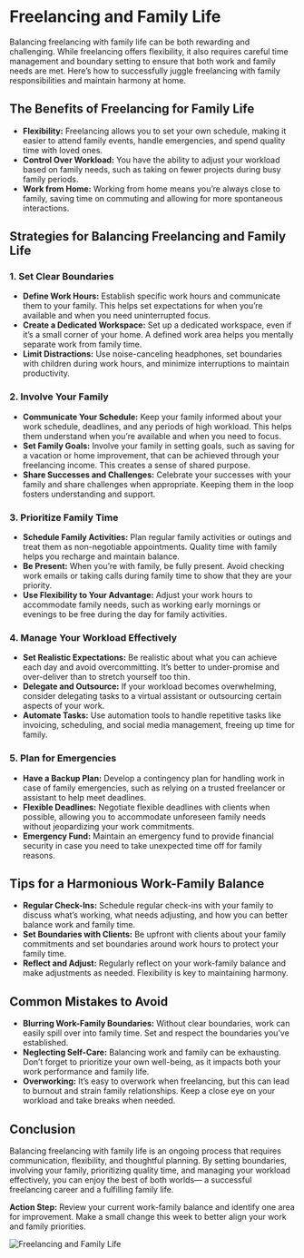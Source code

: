 # Freelancing and Family Life

Balancing freelancing with family life can be both rewarding and challenging. While freelancing offers flexibility, it also requires careful time management and boundary setting to ensure that both work and family needs are met. Here’s how to successfully juggle freelancing with family responsibilities and maintain harmony at home.

## The Benefits of Freelancing for Family Life

- **Flexibility:** Freelancing allows you to set your own schedule, making it easier to attend family events, handle emergencies, and spend quality time with loved ones.
- **Control Over Workload:** You have the ability to adjust your workload based on family needs, such as taking on fewer projects during busy family periods.
- **Work from Home:** Working from home means you’re always close to family, saving time on commuting and allowing for more spontaneous interactions.

## Strategies for Balancing Freelancing and Family Life

### 1. **Set Clear Boundaries**

- **Define Work Hours:** Establish specific work hours and communicate them to your family. This helps set expectations for when you’re available and when you need uninterrupted focus.
- **Create a Dedicated Workspace:** Set up a dedicated workspace, even if it’s a small corner of your home. A defined work area helps you mentally separate work from family time.
- **Limit Distractions:** Use noise-canceling headphones, set boundaries with children during work hours, and minimize interruptions to maintain productivity.

### 2. **Involve Your Family**

- **Communicate Your Schedule:** Keep your family informed about your work schedule, deadlines, and any periods of high workload. This helps them understand when you’re available and when you need to focus.
- **Set Family Goals:** Involve your family in setting goals, such as saving for a vacation or home improvement, that can be achieved through your freelancing income. This creates a sense of shared purpose.
- **Share Successes and Challenges:** Celebrate your successes with your family and share challenges when appropriate. Keeping them in the loop fosters understanding and support.

### 3. **Prioritize Family Time**

- **Schedule Family Activities:** Plan regular family activities or outings and treat them as non-negotiable appointments. Quality time with family helps you recharge and maintain balance.
- **Be Present:** When you’re with family, be fully present. Avoid checking work emails or taking calls during family time to show that they are your priority.
- **Use Flexibility to Your Advantage:** Adjust your work hours to accommodate family needs, such as working early mornings or evenings to be free during the day for family activities.

### 4. **Manage Your Workload Effectively**

- **Set Realistic Expectations:** Be realistic about what you can achieve each day and avoid overcommitting. It’s better to under-promise and over-deliver than to stretch yourself too thin.
- **Delegate and Outsource:** If your workload becomes overwhelming, consider delegating tasks to a virtual assistant or outsourcing certain aspects of your work.
- **Automate Tasks:** Use automation tools to handle repetitive tasks like invoicing, scheduling, and social media management, freeing up time for family.

### 5. **Plan for Emergencies**

- **Have a Backup Plan:** Develop a contingency plan for handling work in case of family emergencies, such as relying on a trusted freelancer or assistant to help meet deadlines.
- **Flexible Deadlines:** Negotiate flexible deadlines with clients when possible, allowing you to accommodate unforeseen family needs without jeopardizing your work commitments.
- **Emergency Fund:** Maintain an emergency fund to provide financial security in case you need to take unexpected time off for family reasons.

## Tips for a Harmonious Work-Family Balance

- **Regular Check-Ins:** Schedule regular check-ins with your family to discuss what’s working, what needs adjusting, and how you can better balance work and family time.
- **Set Boundaries with Clients:** Be upfront with clients about your family commitments and set boundaries around work hours to protect your family time.
- **Reflect and Adjust:** Regularly reflect on your work-family balance and make adjustments as needed. Flexibility is key to maintaining harmony.

## Common Mistakes to Avoid

- **Blurring Work-Family Boundaries:** Without clear boundaries, work can easily spill over into family time. Set and respect the boundaries you’ve established.
- **Neglecting Self-Care:** Balancing work and family can be exhausting. Don’t forget to prioritize your own well-being, as it impacts both your work performance and family life.
- **Overworking:** It’s easy to overwork when freelancing, but this can lead to burnout and strain family relationships. Keep a close eye on your workload and take breaks when needed.

## Conclusion

Balancing freelancing with family life is an ongoing process that requires communication, flexibility, and thoughtful planning. By setting boundaries, involving your family, prioritizing quality time, and managing your workload effectively, you can enjoy the best of both worlds— a successful freelancing career and a fulfilling family life.

**Action Step:** Review your current work-family balance and identify one area for improvement. Make a small change this week to better align your work and family priorities.

![Freelancing and Family Life](./images/freelancing-family-life.png)
